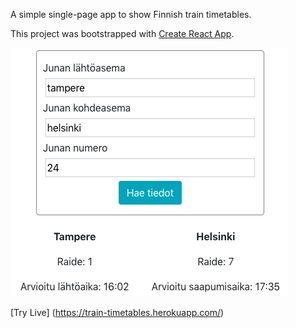 A simple single-page app to show Finnish train timetables.

This project was bootstrapped with [Create React App](https://github.com/facebook/create-react-app).

<img src="./trainshot.png"></img>


[Try Live] (https://train-timetables.herokuapp.com/)
